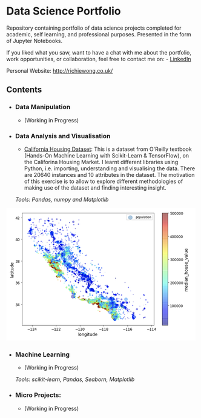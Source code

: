 # Data Science Portfolio
Repository containing portfolio of data science projects completed for academic, self learning, and professional purposes. Presented in the form of Jupyter Notebooks.

If you liked what you saw, want to have a chat with me about the portfolio, work opportunities, or collaboration, feel free to contact me on: - [LinkedIn](https://www.linkedin.com/in/richieone/)

Personal Website: http://richiewong.co.uk/


## Contents

- ### Data Manipulation
	- (Working in Progress)

- ### Data Analysis and Visualisation
	- [California Housing Dataset](https://github.com/Richieone13/data_science_portfolio/blob/master/California_Housing_Dataset/Ageron_Handsom-ml.ipynb): This is a dataset from O'Reilly textbook (Hands-On Machine Learning with Scikit-Learn & TensorFlow), on the Califorina Housing Market. I learnt different libraries using Python, i.e. importing, understanding and visualising the data. There are 20640 instances and 10 attributes in the dataset. The motivation of this exercise is to allow to explore different methodologies of making use of the dataset and finding interesting insight.
	
	_Tools: Pandas, numpy and Matplotlib_
	
<img src="California_Housing_Dataset/Household_Income_Califorina_Graph.png" width="500">

- ### Machine Learning
	- (Working in Progress)

	_Tools: scikit-learn, Pandas, Seaborn, Matplotlib_
  
- ### Micro Projects: 
	- (Working in Progress)

